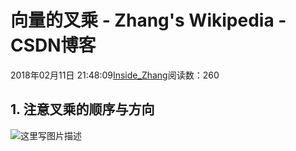 
# 向量的叉乘 - Zhang's Wikipedia - CSDN博客


2018年02月11日 21:48:09[Inside_Zhang](https://me.csdn.net/lanchunhui)阅读数：260



## 1. 注意叉乘的顺序与方向

![这里写图片描述](https://img-blog.csdn.net/20180211214714487?watermark/2/text/aHR0cDovL2Jsb2cuY3Nkbi5uZXQvbGFuY2h1bmh1aQ==/font/5a6L5L2T/fontsize/400/fill/I0JBQkFCMA==/dissolve/70)[](https://img-blog.csdn.net/20180211214714487?watermark/2/text/aHR0cDovL2Jsb2cuY3Nkbi5uZXQvbGFuY2h1bmh1aQ==/font/5a6L5L2T/fontsize/400/fill/I0JBQkFCMA==/dissolve/70)
[](https://img-blog.csdn.net/20180211214714487?watermark/2/text/aHR0cDovL2Jsb2cuY3Nkbi5uZXQvbGFuY2h1bmh1aQ==/font/5a6L5L2T/fontsize/400/fill/I0JBQkFCMA==/dissolve/70)

